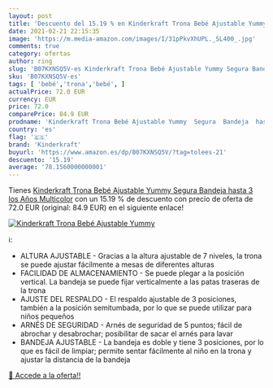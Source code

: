 ```yaml
---
layout: post
title: 'Descuento del 15.19 % en Kinderkraft Trona Bebé Ajustable Yummy  '
date: 2021-02-21 22:15:35
image: 'https://m.media-amazon.com/images/I/31pPkvXhUPL._SL400_.jpg'
comments: true
category: ofertas
author: ring
slug: 'B07KXNSQ5V-es Kinderkraft Trona Bebé Ajustable Yummy Segura Bandeja...'
sku: 'B07KXNSQ5V-es'
tags: [ 'bebé','trona','bebé', ]
actualPrice: 72.0 EUR
currency: EUR
price: 72.0
comparePrice: 84.9 EUR
prodname: 'Kinderkraft Trona Bebé Ajustable Yummy  Segura  Bandeja  hasta 3 los Años  Multicolor'
country: 'es'
flag: '🇪🇸'
brand: 'Kinderkraft'
buyurl: 'https://www.amazon.es/dp/B07KXNSQ5V/?tag=tolees-21'
descuento: '15.19'
average: '78.1560000000001'
---
```


Tienes [Kinderkraft Trona Bebé Ajustable Yummy  Segura  Bandeja  hasta 3 los Años  Multicolor](https://www.amazon.es/dp/B07KXNSQ5V/?tag=tolees-21) con un 15.19 % de descuento con precio de oferta de 72.0 EUR (original: 84.9 EUR) en el siguiente enlace!

[![Kinderkraft Trona Bebé Ajustable Yummy  ](https://m.media-amazon.com/images/I/31pPkvXhUPL._SL400_.jpg)](https://www.amazon.es/dp/B07KXNSQ5V/?tag=tolees-21)

ℹ️:

- ALTURA AJUSTABLE - Gracias a la altura ajustable de 7 niveles, la trona se puede ajustar fácilmente a mesas de diferentes alturas
- FACILIDAD DE ALMACENAMIENTO - Se puede plegar a la posición vertical. La bandeja se puede fijar verticalmente a las patas traseras de la trona
- AJUSTE DEL RESPALDO - El respaldo ajustable de 3 posiciones, también a la posición semitumbada, por lo que se puede utilizar para niños pequeños
- ARNÉS DE SEGURIDAD - Arnés de seguridad de 5 puntos; fácil de abrochar y desabrochar; posibilitar de sacar el arnés para lavar
- BANDEJA AJUSTABLE - La bandeja es doble y tiene 3 posiciones, por lo que es fácil de limpiar; permite sentar fácilmente al niño en la trona y ajustar la distancia de la bandeja

[🛒 Accede a la oferta!!](https://www.amazon.es/dp/B07KXNSQ5V/?tag=tolees-21)
